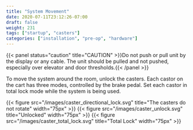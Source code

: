 ```yaml
---
title: "System Movement"
date: 2020-07-11T23:12:26-07:00
draft: false
weight: 231
tags: ["startup", "casters"]
categories: ["installation", "pre-op", "hardware"]
---
```


{{< panel status="caution" title="CAUTION" >}}Do not push or pull unit by the display or any cable. The unit should be pulled and not pushed, especially over elevator and door thresholds.{{< /panel >}}

To move the system around the room, unlock the casters. Each castor on the cart has three modes, controlled by the brake pedal. Set each castor in total lock mode while the system is being used.

{{< figure src="/images/caster_directional_lock.svg" title="The casters do not rotate" width="75px" >}}
{{< figure src="/images/caster_unlock.svg" title="Unlocked" width="75px" >}}
{{< figure src="/images/caster_total_lock.svg" title="Total Lock" width="75px" >}}
